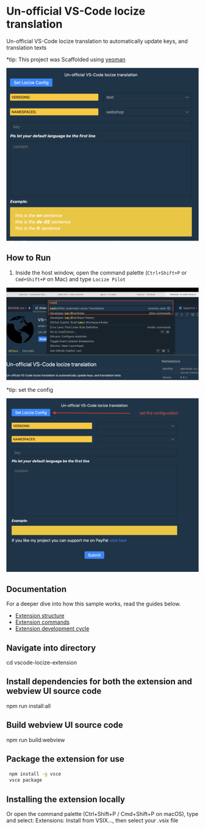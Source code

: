 # Un-official VS-Code locize translation

Un-official VS-Code locize translation to automatically update keys, and translation texts

*tip: This project was Scaffolded using [yeoman](https://yeoman.io/learning/)

![A screenshot of the sample extension.](https://raw.githubusercontent.com/webmansa/locize-vscode-extension/main/assets/vscode-extension.png)

## How to Run

1. Inside the host window, open the command palette (`Ctrl+Shift+P` or `Cmd+Shift+P` on Mac) and type `Locize Pilot`

![set the configuration.](https://raw.githubusercontent.com/webmansa/locize-vscode-extension/main/assets/locize-run.png)

*tip: set the config

![set the configuration.](https://raw.githubusercontent.com/webmansa/locize-vscode-extension/main/assets/config.png)

## Documentation

For a deeper dive into how this sample works, read the guides below.

- [Extension structure](./docs/extension-structure.md)
- [Extension commands](./docs/extension-commands.md)
- [Extension development cycle](./docs/extension-development-cycle.md)

## Navigate into directory

cd vscode-locize-extension

## Install dependencies for both the extension and webview UI source code

npm run install:all

## Build webview UI source code

npm run build:webview

## Package the extension for use

```bash
 npm install -g vsce
 vsce package
```

## Installing the extension locally

Or open the command palette (Ctrl+Shift+P / Cmd+Shift+P on macOS), type and select: Extensions: Install from VSIX..., then select your .vsix file
